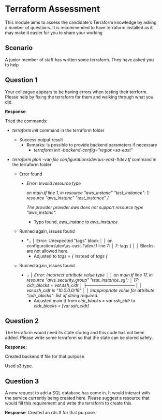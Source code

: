 # Terraform Assessment

This module aims to assess the candidate's Terraform knowledge by asking a number of questions. It is recommended to have terraform installed as it may make it easier for you to share your working

## Scenario

A junior member of staff has written some terraform. They have asked you to help

## Question 1

Your colleague appears to be having errors when testing their terrform. Please help by fixing the terraform for them and walking through what you did.

**Response**:

Tried the commands:

- *terraform init* command in the terraform folder

  - Success output result
    - Remarks: Is possible to provide backend parameters if necessary
      - *terraform init -backend-config="region=sa-east"*

- *terraform plan -var-file configurations\dev\us-east-1\dev.tf* command in the terraform folder

  - Error found

    - *Error: Invalid resource type*

        *on main.tf line 1, in resource "aws_instanc" "test_instance":*
         *1: resource "aws_instanc" "test_instance" {*

      *The provider provider.aws does not support resource type "aws_instanc".*

      - Typo found, *aws_instanc* to *aws_instance*

  - Runned again, issues found

    - *╷
      │ Error: Unexpected "tags" block
      │
      │   on configurations\dev\us-east-1\dev.tf line 7:
      │    7: tags {
      │
      │ Blocks are not allowed here.
      - Adjusted to *tags = {* instead of *tags {*

  - Runned again, issues found

    - *╷*
      *│ Error: Incorrect attribute value type*
      *│*
      *│   on main.tf line 17, in resource "aws_security_group" "test_instance_sg":*
      *│   17:     cidr_blocks = var.ssh_cidr*
      *│     ├────────────────*
      *│     │ var.ssh_cidr is "10.0.0.0/16"*
      *│*
      *│ Inappropriate value for attribute "cidr_blocks": list of string required.*
      - Adjusted main.tf from *cidr_blocks = var.ssh_cidr* to *cidr_blocks = [var.ssh_cidr]*

## Question 2

The terraform would need its state storing and this code has not been added. Please write some terraform so that the state can be stored safely.

**Response**:

Created backend.tf file for that purpose.

Used s3 type.

## Question 3

A new request to add a SQL database has come in. It would interact with the service currently being created here. Please suggest a resource that would fill this requirement and write the terraform to create this.

**Response**: Created an rds.tf for that purpose.

